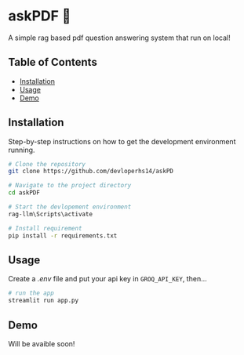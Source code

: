 # askPDF 📄
A simple rag based pdf question answering system that run on local!

## Table of Contents

- [Installation](#installation)
- [Usage](#usage)
- [Demo](#demo)
## Installation

Step-by-step instructions on how to get the development environment running.

```sh
# Clone the repository
git clone https://github.com/devloperhs14/askPD

# Navigate to the project directory
cd askPDF

# Start the devlopement environment
rag-llm\Scripts\activate

# Install requirement
pip install -r requirements.txt
```


## Usage
Create a *.env* file and put your api key in `GROQ_API_KEY`, then...
```sh
# run the app
streamlit run app.py
```

## Demo
Will be avaible soon!



